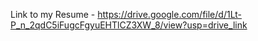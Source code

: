 Link to my Resume - https://drive.google.com/file/d/1Lt-P_n_2qdC5iFugcFgyuEHTlCZ3XW_8/view?usp=drive_link
